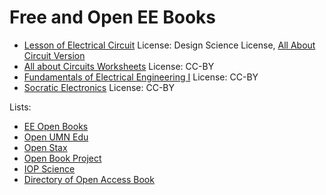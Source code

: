 # Free and Open EE Books

* [Lesson of Electrical Circuit](https://www.ibiblio.org/kuphaldt/electricCircuits/) License: Design Science License, [All About Circuit Version](https://www.allaboutcircuits.com/textbook/)
* [All about Circuits Worksheets](https://www.allaboutcircuits.com/worksheets/) License: CC-BY
* [Fundamentals of Electrical Engineering I](https://open.umn.edu/opentextbooks/textbooks/fundamentals-of-electrical-engineering-1) License: CC-BY
* [Socratic Electronics](http://www.ibiblio.org/kuphaldt/socratic/index.html) License: CC-BY

Lists:

* [EE Open Books](https://opentextbc.ca/oerdiscipline/chapter/electrical-engineering/)
* [Open UMN Edu](https://open.umn.edu/opentextbooks/subjects/electrical)
* [Open Stax](https://cnx.org/browse)
* [Open Book Project](http://www.openbookproject.net/books/)
* [IOP Science](https://iopscience.iop.org/bookList/10/1)
* [Directory of Open Access Book](https://www.doabooks.org/doab?uiLanguage=en)

